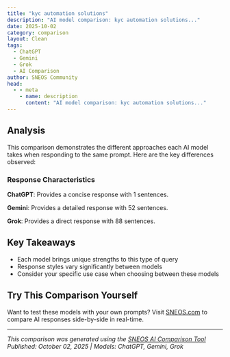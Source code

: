 ```yaml
---
title: "kyc automation solutions"
description: "AI model comparison: kyc automation solutions..."
date: 2025-10-02
category: comparison
layout: Clean
tags:
  - ChatGPT
  - Gemini
  - Grok
  - AI Comparison
author: SNEOS Community
head:
  - - meta
    - name: description
      content: "AI model comparison: kyc automation solutions..."
---
```


<ChatComparison
  title="kyc automation solutions"
  prompt="kyc automation solutions"
  :responses='{"ChatGPT": "KYC (Know Your Customer) automation solutions are designed to streamline and enhance the processes involved in verifying the identity of customers, particularly in financial institutions and regulated industries. These solutions aim to reduce manual workload, improve accuracy, enhance compliance, and speed up the onboarding process.\n\nHere are some key components and features commonly found in KYC automation solutions:\n\n### 1. **Identity Verification**\n - **Document Verification:** Use of AI and machine learning to verify the authenticity of identity documents (passports, driver&#x27;s licenses, etc.) by analyzing physical features and security elements.\n - **Facial Recognition:** Biometric verification methods to compare live samples with ID photos for additional security.\n\n### 2. **Data Collection**\n - **Self-Service Portals:** Allow customers to submit their information and documents online, making the data collection process smoother.\n - **API Integrations:** Connect with various databases (government ID databases, credit bureaus, etc.) to automatically fetch and validate customer information.\n\n### 3. **Risk Assessment**\n - **Automated Risk Scoring:** Systems that assess the risk level of clients based on various attributes and flag high-risk profiles for further review.\n - **Transaction Monitoring:** Continuous monitoring of customer transactions to detect suspicious activities based on predefined rules and machine learning algorithms.\n\n### 4. **Compliance Management**\n - **Regulatory Updates:** Automation tools that keep track of changes in compliance regulations and automatically adjust their processes accordingly.\n - **Audit Trails:** Keeping detailed logs and records of all KYC activities for auditing purposes, ensuring compliance with regulations such as AML (Anti-Money Laundering).\n\n### 5. **User Experience Enhancements**\n - **Real-Time Updates:** Providing customers with real-time updates on the status of their KYC application.\n - **Chatbots and Virtual Assistants:** Utilizing AI-driven chatbots to assist customers throughout the KYC process, answering their queries in real time.\n\n### 6. **Reporting and Analytics**\n - **Dashboards and Reporting Tools:** Offering insights into KYC processes, performance metrics, and compliance status through intuitive dashboards.\n - **Data Analytics:** Leveraging big data analytics to assess patterns, enhance decision-making, and improve KYC operations over time.\n\n### 7. **Integration Capabilities**\n - **Cross-Platform Integration:** Ability to integrate with other banking systems, CRMs, and compliance tools to create a seamless experience.\n - **Cloud-Based Solutions:** Flexibility of deployment, allowing access from anywhere and scalability as needed.\n\n### Key Players in KYC Automation Solutions\n- **IdentityMind**\n- **ComplyAdvantage**\n- **Trulioo**\n- **Jumio**\n- **LexisNexis Risk Solutions**\n- **Onfido**\n- **IDnow**\n- **Fenergo**\n\n### Considerations for Choosing a KYC Automation Solution\n- **Regulatory Compliance:** Ensure the solution meets local and international compliance requirements.\n- **Scalability:** Choose a solution that can grow with your business.\n- **Ease of Use:** The interface should be user-friendly for both customers and staff.\n- **Security:** Look for solutions that guarantee high levels of data security and privacy.\n- **Cost:** Consider not just up-front costs but also long-term operational costs.\n\nImplementing KYC automation can significantly enhance operational efficiency, reduce costs, and improve customer experience while maintaining compliance and security standards.", "Gemini": "KYC (Know Your Customer) automation solutions are software and platforms designed to streamline and automate various aspects of the KYC process. This helps financial institutions and other regulated businesses comply with legal and regulatory requirements while improving efficiency, reducing costs, and enhancing the customer experience.\n\nHere\u0027s a breakdown of key aspects of KYC automation solutions:\n\n**Key Features and Functionalities:**\n\n* **Customer Identification Program (CIP):**\n * **Identity Verification:** Automated identity verification using various sources like government databases, credit bureaus, and biometric data. This includes:\n * **Document Verification:** Automated scanning and analysis of identity documents (passports, driver\u0027s licenses, national IDs) to verify authenticity and extract data. Optical Character Recognition (OCR) is a common technology used.\n * **Facial Recognition:** Matching a live facial scan to the photo on an identity document for verification.\n * **Liveness Detection:** Ensuring the person being scanned is a real, live person and not a photograph or video.\n * **Data Extraction and Validation:** Automatically extracting relevant information from documents and cross-referencing it with other sources to ensure accuracy.\n* **Customer Due Diligence (CDD) / Enhanced Due Diligence (EDD):**\n * **Sanctions Screening:** Automated screening of customers against global sanctions lists (e.g., OFAC, EU, UN) to identify potential high-risk individuals or entities.\n * **Politically Exposed Persons (PEP) Screening:** Identifying individuals who hold prominent public functions and may be at higher risk of bribery or corruption.\n * **Adverse Media Screening (Negative News Screening):** Monitoring news articles and other public sources for information about potential involvement in illegal or unethical activities.\n * **Risk Scoring:** Automated risk scoring based on various factors, such as location, industry, transaction history, and screening results. This helps prioritize higher-risk customers for more thorough investigation.\n* **Transaction Monitoring:**\n * **Automated Monitoring of Transactions:** Analyzing transactions in real-time or near real-time to detect suspicious patterns or activities that might indicate money laundering or other financial crimes.\n * **Rule-Based Alerts:** Configurable rules that trigger alerts when transactions meet certain criteria (e.g., large amounts, unusual destinations, frequent activity).\n * **Behavioral Analytics:** Using machine learning and AI to identify deviations from normal customer behavior, which could indicate fraudulent activity.\n* **Case Management:**\n * **Centralized Case Management System:** A platform for managing KYC cases, tracking investigations, and documenting decisions.\n * **Workflow Automation:** Automating tasks such as assigning cases to analysts, sending reminders, and escalating issues.\n * **Audit Trail:** Maintaining a detailed audit trail of all KYC activities, including data sources, screening results, and decisions.\n* **Regulatory Reporting:**\n * **Automated Report Generation:** Generating reports that meet the requirements of various regulatory agencies.\n * **Data Standardization:** Ensuring that data is formatted consistently and accurately for reporting purposes.\n* **Data Management \u0026 Integration:**\n * **Data Integration:** Connecting to various data sources (e.g., credit bureaus, government databases, third-party providers) to enrich customer profiles and improve accuracy.\n * **Data Security:** Protecting sensitive customer data through encryption, access controls, and other security measures.\n * **Data Governance:** Establishing policies and procedures for managing data quality and ensuring compliance with privacy regulations.\n\n**Benefits of KYC Automation:**\n\n* **Improved Compliance:** Reduced risk of fines and penalties by ensuring compliance with KYC/AML regulations.\n* **Increased Efficiency:** Automated processes reduce manual effort and free up staff to focus on higher-value tasks.\n* **Reduced Costs:** Lower labor costs, reduced paper usage, and improved operational efficiency.\n* **Enhanced Customer Experience:** Faster onboarding and reduced friction for customers.\n* **Improved Accuracy:** Automated data validation and screening reduce the risk of human error.\n* **Better Risk Management:** Improved ability to identify and mitigate risks associated with money laundering, fraud, and other financial crimes.\n* **Scalability:** Ability to handle increasing volumes of customers and transactions without sacrificing efficiency.\n\n**Types of KYC Automation Solutions:**\n\n* **Cloud-Based Solutions:** Offer flexibility, scalability, and ease of deployment.\n* **On-Premise Solutions:** Provide greater control over data and security, but require more infrastructure and maintenance.\n* **API-Based Solutions:** Allow businesses to integrate KYC functionalities directly into their existing systems.\n* **End-to-End Platforms:** Comprehensive solutions that cover all aspects of the KYC process, from customer onboarding to transaction monitoring.\n* **Specialized Solutions:** Focus on specific areas of KYC, such as identity verification or sanctions screening.\n\n**Key Considerations When Choosing a Solution:**\n\n* **Compliance Requirements:** Ensure the solution meets all relevant regulations in the jurisdictions where you operate.\n* **Data Security:** Choose a solution with robust security measures to protect sensitive customer data.\n* **Integration Capabilities:** Ensure the solution can integrate with your existing systems.\n* **Scalability:** Choose a solution that can scale to meet your growing needs.\n* **User-Friendliness:** Select a solution that is easy for your staff to use.\n* **Cost:** Compare the costs of different solutions and consider the total cost of ownership, including implementation, maintenance, and support.\n* **Vendor Reputation:** Choose a reputable vendor with a proven track record.\n* **Customization Options:** Does the solution offer the level of customization needed for your specific business needs?\n\n**Examples of KYC Automation Vendors:**\n\n* **ComplyAdvantage**\n* **LexisNexis Risk Solutions**\n* **Refinitiv (now part of LSEG)**\n* **Socure**\n* **Ondato**\n* **Shufti Pro**\n* **IDnow**\n* **Jumio**\n* **Trulioo**\n* **Fourthline**\n* **Sumsub**\n\n**Industries Using KYC Automation:**\n\n* **Financial Institutions:** Banks, credit unions, investment firms, insurance companies\n* **Fintech Companies:** Payment processors, cryptocurrency exchanges, online lenders\n* **Gaming Industry:** Online casinos, sports betting platforms\n* **Real Estate:** Property management companies, real estate brokers\n* **Healthcare:** Healthcare providers, insurance companies\n* **E-commerce:** Online retailers, marketplaces\n\nKYC automation is a rapidly evolving field, driven by advances in technology and increasing regulatory scrutiny. Businesses should carefully evaluate their needs and choose a solution that meets their specific requirements and helps them comply with regulations while minimizing costs and improving efficiency.\n", "Grok": "KYC (Know Your Customer) automation solutions are software tools or platforms designed to streamline and digitize the process of verifying the identity of customers, assessing their risk levels, and ensuring compliance with regulatory requirements. These solutions are widely used in industries like banking, finance, fintech, insurance, and other sectors where customer onboarding and regulatory compliance are critical.\n\n### Key Features of KYC Automation Solutions\n1. **Identity Verification**:\n - Automated verification of government-issued IDs (e.g., passports, driver\u0027s licenses) using OCR (Optical Character Recognition) and AI.\n - Biometric authentication (facial recognition, fingerprint scanning).\n - Integration with third-party databases for real-time identity checks.\n\n2. **Document Verification**:\n - Validates the authenticity of uploaded documents to prevent fraud.\n - Checks for tampering or forgery using AI-based algorithms.\n\n3. **Risk Assessment**:\n - Screens customers against global watchlists, sanctions lists, and Politically Exposed Persons (PEPs) databases.\n - Analyzes customer data to assign risk scores based on predefined criteria.\n\n4. **AML (Anti-Money Laundering) Compliance**:\n - Monitors transactions and flags suspicious activities.\n - Ensures adherence to local and international AML regulations.\n\n5. **E-Signatures and Digital Onboarding**:\n - Facilitates remote onboarding with e-signatures and digital workflows.\n - Reduces manual paperwork through a seamless online process.\n\n6. **Integration Capabilities**:\n - Integrates with existing CRM, banking systems, or compliance tools via APIs.\n - Connects with third-party data providers for enhanced verification.\n\n7. **Data Security \u0026 Privacy**:\n - Ensures encryption of sensitive customer data.\n - Complies with data protection laws like GDPR (General Data Protection Regulation) or CCPA (California Consumer Privacy Act).\n\n8. **Audit Trails and Reporting**:\n - Maintains logs of all KYC processes for regulatory audits.\n - Generates compliance reports for internal and external use.\n\n### Benefits of KYC Automation Solutions\n- **Efficiency**: Reduces manual effort and speeds up customer onboarding (from days to minutes in some cases).\n- **Cost-Effectiveness**: Minimizes operational costs associated with manual KYC checks.\n- **Accuracy**: Reduces human errors and enhances the precision of identity verification.\n- **Scalability**: Handles large volumes of customer data, ideal for growing businesses.\n- **Customer Experience**: Provides a faster, smoother onboarding process, improving customer satisfaction.\n- **Regulatory Compliance**: Helps businesses stay compliant with evolving regulations, avoiding penalties.\n\n### Popular KYC Automation Solutions/Providers\n1. **Onfido**:\n - Offers AI-powered identity verification and biometric authentication.\n - Widely used in fintech, gaming, and mobility sectors.\n\n2. **Trulioo**:\n - Provides global identity verification with access to over 400 data sources.\n - Focuses on AML and fraud prevention.\n\n3. **Sumsub**:\n - Combines identity verification, KYC/AML checks, and fraud detection.\n - Known for user-friendly interfaces and fast verification.\n\n4. **Shufti Pro**:\n - Offers AI-driven KYC and AML solutions with global coverage.\n - Supports multiple languages and document types.\n\n5. **Jumio**:\n - Specializes in ID verification, eKYC, and biometric authentication.\n - Trusted by banks, fintechs, and payment providers.\n\n6. **Veriff**:\n - Focuses on secure and user-friendly identity verification.\n - Used in industries like finance, mobility, and gaming.\n\n7. **IDnow**:\n - Provides video-based identification and e-signing solutions.\n - Popular in Europe for regulatory compliance.\n\n8. **ComplyAdvantage**:\n - Focuses on AML screening and risk management.\n - Offers real-time monitoring and adverse media screening.\n\n### Use Cases\n- **Banking \u0026 Financial Services**: Streamlining account opening and loan approvals.\n- **Fintech**: Enabling quick onboarding for digital wallets and payment apps.\n- **Crypto Exchanges**: Verifying user identities to prevent fraud and comply with regulations.\n- **Insurance**: Simplifying customer verification for policy issuance.\n- **E-commerce**: Preventing fraudulent transactions and ensuring secure checkouts.\n\n### Challenges of KYC Automation\n- **Data Privacy Concerns**: Handling sensitive customer data requires strict adherence to regulations.\n- **Integration Issues**: Merging KYC tools with legacy systems can be complex.\n- **False Positives/Negatives**: Automated systems may occasionally misidentify legitimate customers or miss fraudulent ones.\n- **Regulatory Variations**: Different countries have unique KYC/AML requirements, requiring adaptable solutions.\n\n### Future Trends in KYC Automation\n- **AI \u0026 Machine Learning**: Enhanced fraud detection and risk assessment through predictive analytics.\n- **Blockchain**: Decentralized identity solutions for secure, tamper-proof records.\n- **Biometric Advancements**: Wider adoption of voice recognition and behavioral biometrics.\n- **RegTech Collaboration**: Closer integration with regulatory technology to ensure compliance in real-time.\n- **Self-Sovereign Identity (SSI)**: Empowering users to control and share their identity data securely.\n\n### How to Choose the Right KYC Automation Solution\n1. **Compliance Needs**: Ensure the solution meets local and international regulatory requirements.\n2. **Scalability**: Choose a tool that can grow with your business.\n3. **Integration**: Check compatibility with your existing systems.\n4. **User Experience**: Opt for a solution with a seamless interface for customers and staff.\n5. **Cost**: Evaluate pricing models (per transaction, subscription-based, etc.) and ROI.\n6. **Support \u0026 Updates**: Look for providers offering regular updates and reliable customer support.\n\nKYC automation solutions are essential for businesses aiming to balance compliance, security, and customer experience in an increasingly digital world. If you\u0027re looking for specific recommendations or implementation guidance, let me know your industry or requirements!"}' 
  published-date="09:27"
/>

## Analysis

This comparison demonstrates the different approaches each AI model takes when responding to the same prompt. Here are the key differences observed:

### Response Characteristics

**ChatGPT**: Provides a concise response with 1 sentences. 

**Gemini**: Provides a detailed response with 52 sentences. 

**Grok**: Provides a direct response with 88 sentences. 

## Key Takeaways

- Each model brings unique strengths to this type of query
- Response styles vary significantly between models
- Consider your specific use case when choosing between these models

## Try This Comparison Yourself

Want to test these models with your own prompts? Visit [SNEOS.com](https://sneos.com) to compare AI responses side-by-side in real-time.

---

*This comparison was generated using the [SNEOS AI Comparison Tool](https://sneos.com)*
*Published: October 02, 2025 | Models: ChatGPT, Gemini, Grok*
